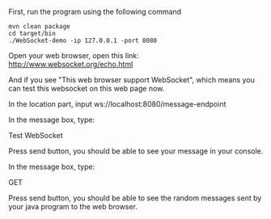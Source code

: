 
First, run the program using the following command

```
mvn clean package
cd target/bin
./WebSocket-demo -ip 127.0.0.1 -port 8080
```

Open your web browser, open this link:  http://www.websocket.org/echo.html
 
And if you see "This web browser support WebSocket", which means you can test
this websocket on this web page now. 

In the location part, input
ws://localhost:8080/message-endpoint

In the message box, type:

Test WebSocket

Press send button, you should be able to see your message in your console. 

In the message box, type:

GET

Press send button, you should be able to see the random messages sent by your
java program to the web browser. 
